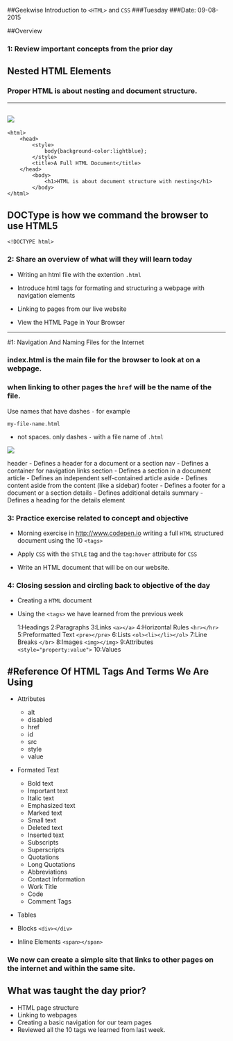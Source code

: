 ##Geekwise Introduction to `<HTML>` and `CSS`
###Tuesday
###Date: 09-08-2015

##Overview
### 1: Review important concepts from the prior day

## Nested HTML Elements

### Proper HTML is about nesting and document structure.

---
![](http://i.imgur.com/ycZnwsx.png)
---
``` 
<html>
	<head>
		<style>
			body{background-color:lightblue};
		</style>
		<title>A Full HTML Document</title>
	</head>
		<body>
			<h1>HTML is about document structure with nesting</h1>
		</body>
</html>
```

## DOCType is how we command the browser to use HTML5

```
<!DOCTYPE html>
```


### 2: Share an overview of what will they will learn today
* Writing an html file with the extention `.html`

* Introduce html tags for formating and structuring a webpage with navigation elements

* Linking to pages from our live website

* View the HTML Page in Your Browser

---
#1: Navigation And Naming Files for the Internet

### index.html is the main file for the browser to look at on a webpage.

### when linking to other pages the `href` will be the name of the file.

Use names that have dashes `-` for example

```
my-file-name.html
```
* not spaces. only dashes `-` with a file name of `.html`

![](http://www.w3schools.com/html/img_sem_elements.gif)

header - Defines a header for a document or a section
nav - Defines a container for navigation links
section - Defines a section in a document
article - Defines an independent self-contained article
aside - Defines content aside from the content (like a sidebar)
footer - Defines a footer for a document or a section
details - Defines additional details
summary - Defines a heading for the details element






### 3: Practice exercise related to concept and objective
* Morning exercise in <http://www.codepen.io> writing a full `HTML` structured document using the 10 `<tags>`

* Apply `CSS` with the `STYLE` tag and the `tag:hover` attribute for `CSS`
 
* Write an HTML document that will be on our website.
 

### 4: Closing session and circling back to objective of the day
* Creating a `HTML` document
* Using the `<tags>` we have learned from the previous week 


	1:Headings
	2:Paragraphs
	3:Links `<a></a>`
	4:Horizontal Rules `<hr></hr>`
	5:Preformatted Text `<pre></pre>`
	6:Lists `<ol><li></li></ol>`
	7:Line Breaks `</br>`
	8:Images `<img></img>`
	9:Attributes `<style="property:value">`
	10:Values

#Reference Of HTML Tags And Terms We Are Using
---

* Attributes
	* alt
	* disabled
	* href
	* id
	* src
	* style
	* value


* Formated Text
	* Bold text
	* Important text
	* Italic text
	* Emphasized text
	* Marked text
	* Small text
	* Deleted text
	* Inserted text
	* Subscripts
	* Superscripts
	* Quotations
	* Long Quotations
	* Abbreviations
	* Contact Information
	* Work Title
	* Code
	* Comment Tags


* Tables
* Blocks `<div></div>`
* Inline Elements `<span></span>`

### We now can create a simple site that links to other pages on the internet and within the same site.



## What was taught the day prior?
* HTML page structure
* Linking to webpages
* Creating a basic navigation for our team pages
* Reviewed all the 10 tags we learned from last week.



